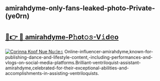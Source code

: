 ## amirahdyme-only-fans​-leaked-photo​-Private-(ye0rn)


# <h2><a href="https://mediaupload.pro?title=amirahdyme&ref=git">🔗👉 🔴 amirahdyme-P𝚑ot𝚘𝚜-V𝚒d𝚎o</a></h2>

[![Corinna Kopf Nue Nu𝚍e𝚜](https://i.imgur.com/0qMVB7G.gif)](https://mediaupload.pro?title=amirahdyme&ref=git)
Online-influencer-amirahdyme,known-for-publishing-dance-and-lifestyle-content,-including-performances-and-vlogs-on-social-media-platforms.Brilliant-ventriloquist-assistant-amirahdyme,celebrated-for-their-exceptional-abilities-and-accomplishments-in-assisting-ventriloquists.  